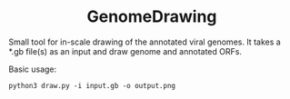 <h1 align="center">GenomeDrawing</h1>

Small tool for in-scale drawing of the annotated viral genomes.
It takes a *.gb file(s) as an input and draw genome and annotated ORFs.

Basic usage:

```
python3 draw.py -i input.gb -o output.png
```
